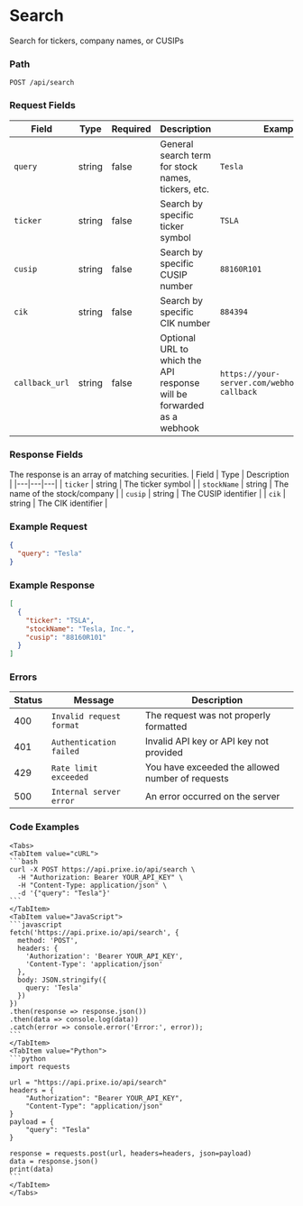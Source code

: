 # Search

Search for tickers, company names, or CUSIPs

### Path
`POST /api/search`

### Request Fields
| Field | Type | Required | Description | Example |
|---|---|---|---|---|
| `query` | string | false | General search term for stock names, tickers, etc. | `Tesla` |
| `ticker` | string | false | Search by specific ticker symbol | `TSLA` |
| `cusip` | string | false | Search by specific CUSIP number | `88160R101` |
| `cik` | string | false | Search by specific CIK number | `884394` |
| `callback_url` | string | false | Optional URL to which the API response will be forwarded as a webhook | `https://your-server.com/webhooks/search-callback` |

### Response Fields
The response is an array of matching securities.
| Field | Type | Description |
|---|---|---|
| `ticker` | string | The ticker symbol |
| `stockName` | string | The name of the stock/company |
| `cusip` | string | The CUSIP identifier |
| `cik` | string | The CIK identifier |

### Example Request
```json
{
  "query": "Tesla"
}
```

### Example Response
```json
[
  {
    "ticker": "TSLA",
    "stockName": "Tesla, Inc.",
    "cusip": "88160R101"
  }
]
```

### Errors
| Status | Message | Description |
|---|---|---|
| 400 | `Invalid request format` | The request was not properly formatted |
| 401 | `Authentication failed` | Invalid API key or API key not provided |
| 429 | `Rate limit exceeded` | You have exceeded the allowed number of requests |
| 500 | `Internal server error` | An error occurred on the server |

### Code Examples

````mdx
<Tabs>
<TabItem value="cURL">
```bash
curl -X POST https://api.prixe.io/api/search \
  -H "Authorization: Bearer YOUR_API_KEY" \
  -H "Content-Type: application/json" \
  -d '{"query": "Tesla"}'
```
</TabItem>
<TabItem value="JavaScript">
```javascript
fetch('https://api.prixe.io/api/search', {
  method: 'POST',
  headers: {
    'Authorization': 'Bearer YOUR_API_KEY',
    'Content-Type': 'application/json'
  },
  body: JSON.stringify({
    query: 'Tesla'
  })
})
.then(response => response.json())
.then(data => console.log(data))
.catch(error => console.error('Error:', error));
```
</TabItem>
<TabItem value="Python">
```python
import requests

url = "https://api.prixe.io/api/search"
headers = {
    "Authorization": "Bearer YOUR_API_KEY",
    "Content-Type": "application/json"
}
payload = {
    "query": "Tesla"
}

response = requests.post(url, headers=headers, json=payload)
data = response.json()
print(data)
```
</TabItem>
</Tabs>
```` 